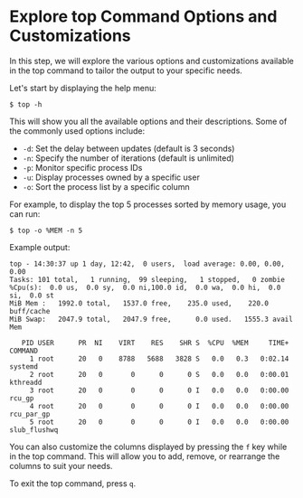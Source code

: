 # Explore top Command Options and Customizations

In this step, we will explore the various options and customizations available in the top command to tailor the output to your specific needs.

Let's start by displaying the help menu:

```
$ top -h
```

This will show you all the available options and their descriptions. Some of the commonly used options include:

- `-d`: Set the delay between updates (default is 3 seconds)
- `-n`: Specify the number of iterations (default is unlimited)
- `-p`: Monitor specific process IDs
- `-u`: Display processes owned by a specific user
- `-o`: Sort the process list by a specific column

For example, to display the top 5 processes sorted by memory usage, you can run:

```
$ top -o %MEM -n 5
```

Example output:

```
top - 14:30:37 up 1 day, 12:42,  0 users,  load average: 0.00, 0.00, 0.00
Tasks: 101 total,   1 running,  99 sleeping,   1 stopped,   0 zombie
%Cpu(s):  0.0 us,  0.0 sy,  0.0 ni,100.0 id,  0.0 wa,  0.0 hi,  0.0 si,  0.0 st
MiB Mem :   1992.0 total,   1537.0 free,    235.0 used,    220.0 buff/cache
MiB Swap:   2047.9 total,   2047.9 free,      0.0 used.   1555.3 avail Mem

   PID USER      PR  NI    VIRT    RES    SHR S  %CPU  %MEM     TIME+ COMMAND
     1 root      20   0    8788   5688   3828 S   0.0   0.3   0:02.14 systemd
     2 root      20   0       0      0      0 S   0.0   0.0   0:00.01 kthreadd
     3 root      20   0       0      0      0 I   0.0   0.0   0:00.00 rcu_gp
     4 root      20   0       0      0      0 I   0.0   0.0   0:00.00 rcu_par_gp
     5 root      20   0       0      0      0 I   0.0   0.0   0:00.00 slub_flushwq
```

You can also customize the columns displayed by pressing the `f` key while in the top command. This will allow you to add, remove, or rearrange the columns to suit your needs.

To exit the top command, press `q`.
